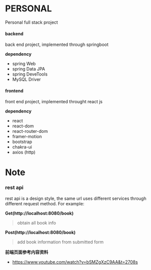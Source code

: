 # PERSONAL

Personal full stack project

#### backend

back end project, implemented through springboot

**dependency**

- spring Web
- spring Data JPA
- spring DeveTools
- MySQL Driver

#### frontend

front end project, implemented throught react js

**dependency**

- react
- react-dom
- react-router-dom
- framer-motion
- bootstrap
- chakra-ui
- axios (http)

# Note

### rest api

rest api is a design style, the same url uses different services through different request method.
For example:

**Get(http://localhost:8080/book)**
> obtain all book info

**Post(http://localhost:8080/book)**
> add book information from submitted form

**前端页面参考内容资料**

- https://www.youtube.com/watch?v=bSMZgXzC9AA&t=2708s
